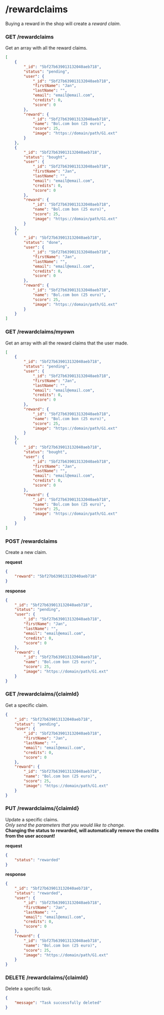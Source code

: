# /rewardclaims
Buying a reward in the shop will create a *reward claim*.

### GET /rewardclaims
Get an array with all the reward claims.

```json
[
    {
        "_id": "5bf27b639013132040aeb718",
        "status": "pending",
        "user": {
            "_id": "5bf27b639013132040aeb718",
            "firstName": "Jan",
            "lastName": "",
            "email": "email@email.com",
            "credits": 0,
            "score": 0
        },
        "reward": {
            "_id": "5bf27b639013132040aeb718",
            "name": "Bol.com bon (25 euro)",
            "score": 25,
            "image": "https://domain/path/G1.ext"
        }
    },
    {
        "_id": "5bf27b639013132040aeb718",
        "status": "bought",
        "user": {
            "_id": "5bf27b639013132040aeb718",
            "firstName": "Jan",
            "lastName": "",
            "email": "email@email.com",
            "credits": 0,
            "score": 0
        },
        "reward": {
            "_id": "5bf27b639013132040aeb718",
            "name": "Bol.com bon (25 euro)",
            "score": 25,
            "image": "https://domain/path/G1.ext"
        }
    },
    {
        "_id": "5bf27b639013132040aeb718",
        "status": "done",
        "user": {
            "_id": "5bf27b639013132040aeb718",
            "firstName": "Jan",
            "lastName": "",
            "email": "email@email.com",
            "credits": 0,
            "score": 0
        },
        "reward": {
            "_id": "5bf27b639013132040aeb718",
            "name": "Bol.com bon (25 euro)",
            "score": 25,
            "image": "https://domain/path/G1.ext"
        }
    }
]
```

### GET /rewardclaims/myown
Get an array with all the reward claims that the user made.

```json
[
    {
        "_id": "5bf27b639013132040aeb718",
        "status": "pending",
        "user": {
            "_id": "5bf27b639013132040aeb718",
            "firstName": "Jan",
            "lastName": "",
            "email": "email@email.com",
            "credits": 0,
            "score": 0
        },
        "reward": {
            "_id": "5bf27b639013132040aeb718",
            "name": "Bol.com bon (25 euro)",
            "score": 25,
            "image": "https://domain/path/G1.ext"
        }
    },
    {
        "_id": "5bf27b639013132040aeb718",
        "status": "bought",
        "user": {
            "_id": "5bf27b639013132040aeb718",
            "firstName": "Jan",
            "lastName": "",
            "email": "email@email.com",
            "credits": 0,
            "score": 0
        },
        "reward": {
            "_id": "5bf27b639013132040aeb718",
            "name": "Bol.com bon (25 euro)",
            "score": 25,
            "image": "https://domain/path/G1.ext"
        }
    }
]
```

### POST /rewardclaims
Create a new claim.

**request**
```json
{
    "reward": "5bf27b639013132040aeb718"
}
```
**response**
```json
{
    "_id": "5bf27b639013132040aeb718",
    "status": "pending",
    "user": {
        "_id": "5bf27b639013132040aeb718",
        "firstName": "Jan",
        "lastName": "",
        "email": "email@email.com",
        "credits": 0,
        "score": 0
    },
    "reward": {
        "_id": "5bf27b639013132040aeb718",
        "name": "Bol.com bon (25 euro)",
        "score": 25,
        "image": "https://domain/path/G1.ext"
    }
}
```

### GET /rewardclaims/{claimId}
Get a specific claim.

```json
{
    "_id": "5bf27b639013132040aeb718",
    "status": "pending",
    "user": {
        "_id": "5bf27b639013132040aeb718",
        "firstName": "Jan",
        "lastName": "",
        "email": "email@email.com",
        "credits": 0,
        "score": 0
    },
    "reward": {
        "_id": "5bf27b639013132040aeb718",
        "name": "Bol.com bon (25 euro)",
        "score": 25,
        "image": "https://domain/path/G1.ext"
    }
}
```

### PUT /rewardclaims/{claimId}
Update a specific claims.  
*Only send the parameters that you would like to change.*  
**Changing the status to rewarded, will automatically remove the credits from the user account!**

**request**
```json
{
    "status": "rewarded"
}
```
**response**
```json
{
    "_id": "5bf27b639013132040aeb718",
    "status": "rewarded",
    "user": {
        "_id": "5bf27b639013132040aeb718",
        "firstName": "Jan",
        "lastName": "",
        "email": "email@email.com",
        "credits": 0,
        "score": 0
    },
    "reward": {
        "_id": "5bf27b639013132040aeb718",
        "name": "Bol.com bon (25 euro)",
        "score": 25,
        "image": "https://domain/path/G1.ext"
    }
}
```

### DELETE /rewardclaims/{claimId}
Delete a specific task.

```json
{
    "message": "Task successfully deleted"
}
```